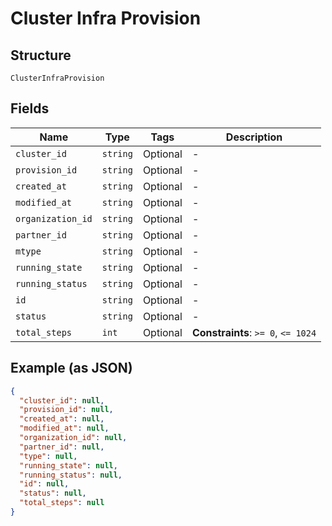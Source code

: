
# Cluster Infra Provision

## Structure

`ClusterInfraProvision`

## Fields

| Name | Type | Tags | Description |
|  --- | --- | --- | --- |
| `cluster_id` | `string` | Optional | - |
| `provision_id` | `string` | Optional | - |
| `created_at` | `string` | Optional | - |
| `modified_at` | `string` | Optional | - |
| `organization_id` | `string` | Optional | - |
| `partner_id` | `string` | Optional | - |
| `mtype` | `string` | Optional | - |
| `running_state` | `string` | Optional | - |
| `running_status` | `string` | Optional | - |
| `id` | `string` | Optional | - |
| `status` | `string` | Optional | - |
| `total_steps` | `int` | Optional | **Constraints**: `>= 0`, `<= 1024` |

## Example (as JSON)

```json
{
  "cluster_id": null,
  "provision_id": null,
  "created_at": null,
  "modified_at": null,
  "organization_id": null,
  "partner_id": null,
  "type": null,
  "running_state": null,
  "running_status": null,
  "id": null,
  "status": null,
  "total_steps": null
}
```

